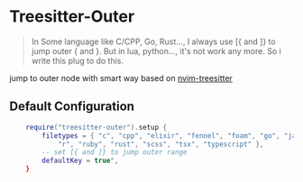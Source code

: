 # Treesitter-Outer

> In Some language like C/CPP, Go, Rust..., I always use [{ and ]} to jump outer { and }. But in lua, python..., it's not work any more. So i write this plug to do this.

jump to outer node with smart way based on [nvim-treesitter](https://github.com/nvim-treesitter/nvim-treesitter)

## Default Configuration
``` lua
    require("treesitter-outer").setup {
        filetypes = { "c", "cpp", "elixir", "fennel", "foam", "go", "javascript", "julia", "lua", "nix", "php", "python",
            "r", "ruby", "rust", "scss", "tsx", "typescript" },
        -- set [{ and ]} to jump outer range
        defaultKey = true",
    }
```

